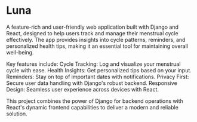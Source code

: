 # Luna

A feature-rich and user-friendly web application built with Django and React, designed to help users track and manage their menstrual cycle effectively. The app provides insights into cycle patterns, reminders, and personalized health tips, making it an essential tool for maintaining overall well-being.

Key features include:
    Cycle Tracking: Log and visualize your menstrual cycle with ease.
    Health Insights: Get personalized tips based on your input.
    Reminders: Stay on top of important dates with notifications.
    Privacy First: Secure user data handling with Django's robust backend.
    Responsive Design: Seamless user experience across devices with React.

This project combines the power of Django for backend operations with React's dynamic frontend capabilities to deliver a modern and reliable solution.

